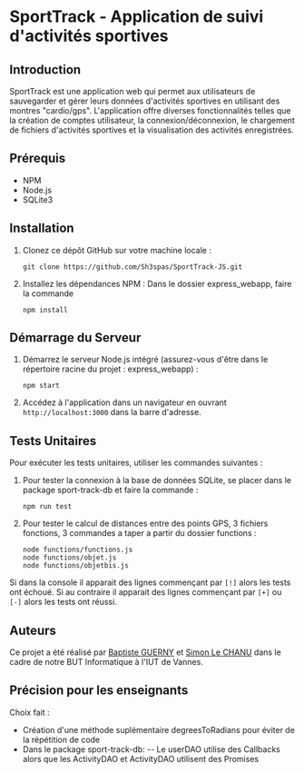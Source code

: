 # SportTrack - Application de suivi d'activités sportives

## Introduction
SportTrack est une application web qui permet aux utilisateurs de sauvegarder et gérer leurs données d'activités sportives en utilisant des montres "cardio/gps". L'application offre diverses fonctionnalités telles que la création de comptes utilisateur, la connexion/déconnexion, le chargement de fichiers d'activités sportives et la visualisation des activités enregistrées.

## Prérequis
- NPM
- Node.js
- SQLite3

## Installation

1. Clonez ce dépôt GitHub sur votre machine locale :
   ```
   git clone https://github.com/Sh3spas/SportTrack-JS.git
   ```

2. Installez les dépendances NPM :
    Dans le dossier express_webapp, faire la commande
    ```
    npm install
    ```

## Démarrage du Serveur

1. Démarrez le serveur Node.js intégré (assurez-vous d'être dans le répertoire racine du projet : express_webapp) :
   ```
   npm start
   ```

2. Accédez à l'application dans un navigateur en ouvrant `http://localhost:3000` dans la barre d'adresse.

## Tests Unitaires

Pour exécuter les tests unitaires, utiliser les commandes suivantes :

1. Pour tester la connexion à la base de données SQLite, se placer dans le package sport-track-db et faire la commande :
   ```
   npm run test
   ```

2. Pour tester le calcul de distances entre des points GPS, 3 fichiers fonctions, 3 commandes a taper a partir du dossier functions :
   ```
   node functions/functions.js
   node functions/objet.js
   node functions/objetbis.js
   ```

Si dans la console il apparait des lignes commençant par `[!]` alors les tests ont échoué. Si au contraire il apparait des lignes commençant par `[+]` ou `[-]` alors les tests ont réussi.

## Auteurs
Ce projet a été réalisé par [Baptiste GUERNY](https://github.com/BatLeDev) et [Simon Le CHANU](https://github.com/Sh3spas) dans le cadre de notre BUT Informatique à l'IUT de Vannes.

## Précision pour les enseignants
Choix fait : 
- Création d'une méthode suplémentaire degreesToRadians pour éviter de la répétition de code
- Dans le package sport-track-db:
-- Le userDAO utilise des Callbacks alors que les ActivityDAO et ActivityDAO utilisent des Promises